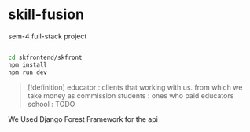 # skill-fusion
sem-4 full-stack project 

```sh 

cd skfrontend/skfront
npm install
npm run dev


```


> [!definition]
> educator : clients that working with us. from which we take money as commission
> students : ones who paid educators
> school : TODO


We Used Django Forest Framework for the api 
